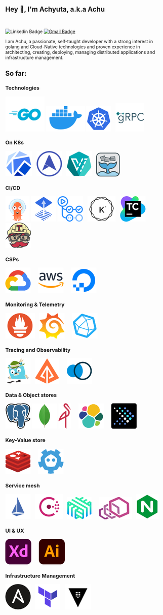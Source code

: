## Hey 👋, I'm Achyuta, a.k.a Achu
<br>

![Linkedin Badge](https://img.shields.io/badge/LinkedIn-blue?style=flat&logo=linkedin&labelColor=blue&link=https://www.linkedin.com/in/aka-achu/) [![Gmail Badge](https://img.shields.io/badge/Gmail-red?style=flat-square&logo=Gmail&logoColor=white&link=mailto:aka.achu.1612@gmail.com)](aka.achu.1612@gmail.com)

I am Achu, a passionate, self-taught developer with a strong interest in golang and Cloud-Native technologies and proven experience in architecting, creating, deploying, managing distributed applications and infrastructure management.


## So far:

### Technologies

<p float="left">
    <td><img src="https://raw.githubusercontent.com/aka-achu/aka-achu/main/assets/languages/go.png"  height="110"/></td>
    <td><img src="https://raw.githubusercontent.com/aka-achu/aka-achu/main/assets/deployment/docker.png"  height="80"/></td>    
    <td><img src="https://raw.githubusercontent.com/aka-achu/aka-achu/main/assets/deployment/k8s.png"  height="80" style="padding-right: 10px"/></td>
    <td><img src="https://raw.githubusercontent.com/aka-achu/aka-achu/main/assets/frameworks/grpc.png"  height="90"/></td>
</p>

### On K8s

<p float="left">
    <td><img src="https://raw.githubusercontent.com/aka-achu/aka-achu/main/assets/kube/kubeflow.png"  height="80" style="padding-right: 10px"/></td>
    <td><img src="https://raw.githubusercontent.com/aka-achu/aka-achu/main/assets/kube/metallb.png"  height="80" style="padding-right: 10px"/></td>
    <td><img src="https://raw.githubusercontent.com/aka-achu/aka-achu/main/assets/kube/kubevirt.png"  height="80" style="padding-right: 10px"/></td>
    <td><img src="https://raw.githubusercontent.com/aka-achu/aka-achu/main/assets/deployment/openfaas.png"  height="75"/></td>
</p>

### CI/CD

<p float="left">
    <td><img src="https://raw.githubusercontent.com/aka-achu/aka-achu/main/assets/ci_cd/argo.png"  height="80"/></td>   
    <td><img src="https://raw.githubusercontent.com/aka-achu/aka-achu/main/assets/ci_cd/fluxcd.png"  height="80"/></td>
    <td><img src="https://raw.githubusercontent.com/aka-achu/aka-achu/main/assets/ci_cd/git_actions.png"  height="80" style="padding-right: 10px"/></td>
    <td><img src="https://raw.githubusercontent.com/aka-achu/aka-achu/main/assets/ci_cd/keel.png"  height="80"  style="padding-right: 10px"/></td>
    <td><img src="https://raw.githubusercontent.com/aka-achu/aka-achu/main/assets/ci_cd/teamcity.png"  height="80"  style="padding-right: 10px"/></td>
    <td><img src="https://raw.githubusercontent.com/aka-achu/aka-achu/main/assets/ci_cd/travis.png"  height="80"/></td>
</p>

### CSPs

<p float="left">
    <td><img src="https://raw.githubusercontent.com/aka-achu/aka-achu/main/assets/csp/google-cloud.png"  height="80" style="padding-right: 20px"/></td>    
    <td><img src="https://raw.githubusercontent.com/aka-achu/aka-achu/main/assets/csp/aws.png"  height="80" style="padding-right: 20px"/></td>
    <td><img src="https://raw.githubusercontent.com/aka-achu/aka-achu/main/assets/csp/digital_ocean.png"  height="80"/></td>
</p>

### Monitoring & Telemetry

<p float="left">
    <td><img src="https://raw.githubusercontent.com/aka-achu/aka-achu/main/assets/telemetry/prometheus.png"  height="80" style="padding-right: 10px"/></td>
    <td><img src="https://raw.githubusercontent.com/aka-achu/aka-achu/main/assets/telemetry/grafana.png"  height="80" style="padding-right: 20px"/></td>
    <td><img src="https://raw.githubusercontent.com/aka-achu/aka-achu/main/assets/telemetry/telegraf.png"  height="80"/></td>
</p>

### Tracing and Observability

<p float="left">
    <td><img src="https://raw.githubusercontent.com/aka-achu/aka-achu/main/assets/observability/jaeger.png"  height="80" style="padding-right: 10px"/></td>
    <td><img src="https://raw.githubusercontent.com/aka-achu/aka-achu/main/assets/observability/zipkin.png"  height="80" style="padding-right: 20px"/></td>
    <td><img src="https://raw.githubusercontent.com/aka-achu/aka-achu/main/assets/observability/kiali.png"  height="80"/></td>
</p>

### Data & Object stores

<p float="left">
    <td><img src="https://raw.githubusercontent.com/aka-achu/aka-achu/main/assets/data_store/postgresql.png"  height="80"/></td>
    <td><img src="https://raw.githubusercontent.com/aka-achu/aka-achu/main/assets/data_store/mongodb.png"  height="80"/></td>
    <td><img src="https://raw.githubusercontent.com/aka-achu/aka-achu/main/assets/data_store/minio.png"  height="80" style="padding-right: 20px"/></td>
    <td><img src="https://raw.githubusercontent.com/aka-achu/aka-achu/main/assets/data_store/elasticsearch.png"  height="80" style="padding-right: 20px"/></td>
    <td><img src="https://raw.githubusercontent.com/aka-achu/aka-achu/main/assets/data_store/presto-logo.png"  height="80"/></td>
</p>

### Key-Value store

<p float="left">
    <td><img src="https://raw.githubusercontent.com/aka-achu/aka-achu/main/assets/kv/redis.png"  height="80" style="padding-right: 20px"/></td>
    <td><img src="https://raw.githubusercontent.com/aka-achu/aka-achu/main/assets/kv/etcd.png"  height="80"/></td>    
</p>

### Service mesh

<p float="left">
    <td><img src="https://raw.githubusercontent.com/aka-achu/aka-achu/main/assets/service_mesh/istio.png"  height="80" style="padding-right: 10px" /></td>
    <td><img src="https://raw.githubusercontent.com/aka-achu/aka-achu/main/assets/service_mesh/consul.png"  height="80" style="padding-right: 10px"/></td>
    <td><img src="https://raw.githubusercontent.com/aka-achu/aka-achu/main/assets/service_mesh/linkerd.png"  height="70" style="padding-right: 20px"/></td>
    <td><img src="https://raw.githubusercontent.com/aka-achu/aka-achu/main/assets/service_mesh/envoy.png"  height="70" style="padding-right: 10px"/></td>
    <td><img src="https://raw.githubusercontent.com/aka-achu/aka-achu/main/assets/service_mesh/nginx.png"  height="80"/></td>
</p>

### UI & UX

<p float="left">
    <td><img src="https://raw.githubusercontent.com/aka-achu/aka-achu/main/assets/ui_ux/xd.png"  height="80" style="padding-right: 20px" /></td>
    <td><img src="https://raw.githubusercontent.com/aka-achu/aka-achu/main/assets/ui_ux/illustrator.png"  height="80"/></td>
</p>

### Infrastructure Management

<p float="left">
    <td><img src="https://raw.githubusercontent.com/aka-achu/aka-achu/main/assets/infrastructure/ansible.png"  height="80" style="padding-right: 10px" /></td>
    <td><img src="https://raw.githubusercontent.com/aka-achu/aka-achu/main/assets/infrastructure/terraform.png"  height="80" style="padding-right: 10px" /></td>
    <td><img src="https://raw.githubusercontent.com/aka-achu/aka-achu/main/assets/secret/vault.png"  height="80"/></td>
</p>